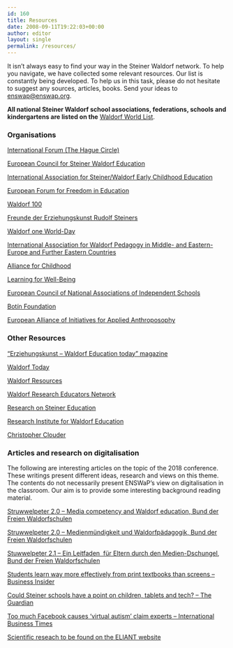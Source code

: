 ```yaml
---
id: 160
title: Resources
date: 2008-09-11T19:22:03+00:00
author: editor
layout: single
permalink: /resources/
---
```

It isn’t always easy to find your way in the Steiner Waldorf network. To help you navigate, we have collected some relevant resources. Our list is constantly being developed. To help us in this task, please do not hesitate to suggest any sources, articles, books. Send your ideas to <a href="mailto:enswap@enswap.org">enswap@enswap.org</a>.

**All national Steiner Waldorf school associations, federations, schools and kindergartens are listed on the** [Waldorf World List](https://www.freunde-waldorf.de/fileadmin/user_upload/images/Waldorf_World_List/Waldorf_World_List.pdf).

### Organisations

[International Forum (The Hague Circle)](http://www.waldorf-international.org/en/)

[European Council for Steiner Waldorf Education](http://ecswe.net/)

[International Association for Steiner/Waldorf Early Childhood Education ](http://www.iaswece.org/home/)

[European Forum for Freedom in Education](http://www.effe-eu.org)

[Waldorf 100](http://www.waldorf-100.org/en/)

[Freunde der Erziehungskunst Rudolf Steiners](https://www.freunde-waldorf.de/en/home/)

[Waldorf one World-Day](https://www.freunde-waldorf.de/en/wow-day.html)

[International Association for Waldorf Pedagogy in Middle- and Eastern-Europe and Further Eastern Countries](http://www.waldorfschule.de/organisation/internationale-zusammenarbeit/internationale-assoziation-fuer-waldorfpaedagogik-in-mittel-osteuropa-und-weiter-oestlich-liegenden-laendern-iao/#main-content)

[Alliance for Childhood](http://www.allianceforchildhood.org/)

[Learning for Well-Being](http://l4wb.org/index.html#/en/home)

[European Council of National Associations of Independent Schools](http://www.ecnais.org/)

[Botín Foundation](https://www.fundacionbotin.org/?lan=en)

[European Alliance of Initiatives for Applied Anthroposophy](https://eliant.eu/en/home/)

### Other Resources

[“Erziehungskunst – Waldorf Education today” magazine](http://www.erziehungskunst.de/en/home/)

[Waldorf Today](http://www.waldorftoday.com/)

[Waldorf Resources](http://www.waldorf-resources.org/home/)

[Waldorf Research Educators Network](http://www.ecswe.org/wren/)

[Research on Steiner Education](http://www.rosejourn.com/index.php/rose)

[Research Institute for Waldorf Education](http://www.waldorfresearchinstitute.org/)

[Christopher Clouder](http://christopherclouder.com/)

### Articles and research on digitalisation

The following are interesting articles on the topic of the 2018 conference. These writings present different ideas, research and views on this theme. The contents do not necessarily present ENSWaP’s view on digitalisation in the classroom. Our aim is to provide some interesting background reading material.

[Struwwelpeter 2.0 &#8211; Media competency and Waldorf education, Bund der Freien Waldorfschulen](http://www.waldorfschule.de/fileadmin/downloads/Blickpunkte_Reader/Struwwelpeter_engl_August_2015.pdf)

[Struwwelpeter 2.0 &#8211; Medienmündigkeit und Waldorfpädagogik, Bund der Freien Waldorfschulen](http://www.waldorfschule.de/fileadmin/downloads/Blickpunkte_Reader/Medienbroschuere_Struwwelpeter_2.0.pdf)

[Stuwwelpeter 2.1 &#8211; Ein Leitfaden  für Eltern durch den Medien-Dschungel, Bund der Freien Waldorfschulen](http://www.waldorfschule.de/fileadmin/downloads/Blickpunkte_Reader/Stuwwelpeter_2.1_Eltern.pdf)

[Students learn way more effectively from print textbooks than screens &#8211; Business Insider](http://www.businessinsider.com/students-learning-education-print-textbooks-screens-study-2017-10)

[Could Steiner schools have a point on children, tablets and tech? &#8211; The Guardian](https://www.theguardian.com/education/2016/jun/14/steiner-schools-children-tablets-tech?CMP=share_btn_link)

[Too much Facebook causes &#8216;virtual autism&#8217; claim experts &#8211; International Business Times](http://www.ibtimes.co.uk/too-much-facebook-causes-virtual-autism-claim-experts-1641051)

[Scientific reseach to be found on the ELIANT website](https://eliant.eu/en/news/scientific-references-and-working-materials-for-the-conference/)

